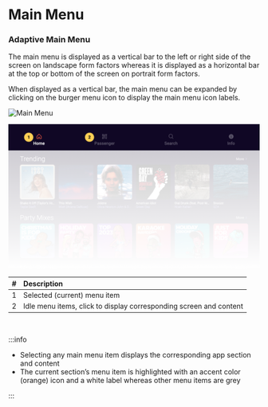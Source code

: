# Main Menu

### Adaptive Main Menu
The main menu is displayed as a vertical bar to the left or right side of the screen on landscape form factors whereas it is displayed as a horizontal bar at the top or bottom of the screen on portrait form factors.

When displayed as a vertical bar, the main menu can be expanded by clicking on the burger menu icon to display the main menu icon labels.

![Main Menu](./img/menuFormFactors.png)

![Main Menu](./img/mainMenu.png)

|   # | Description                                                        |
| --: | :----------------------------------------------------------------- |
|   1 | Selected (current) menu item                                       |
|   2 | Idle menu items, click to display corresponding screen and content |

<p>&nbsp;</p>

:::info

- Selecting any main menu item displays the corresponding app section and content
- The current section’s menu item is highlighted with an accent color (orange) icon and a white label whereas other menu items are grey

:::
